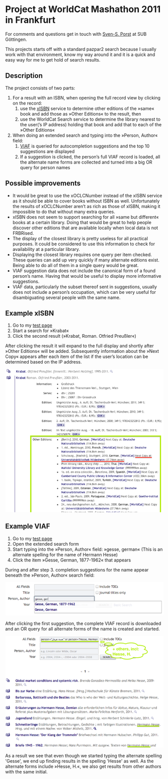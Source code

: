 # Project at WorldCat Mashathon 2011 in Frankfurt

For comments and questions get in touch with [Sven-S. Porst](mailto:porst@sub.uni-goettingen.de) at SUB Göttingen.

This projects starts off with a standard pazpar2 search because I usually work with that environment, know my way around it and it is a quick and easy way for me to get hold of search results.

## Description
The project consists of two parts:
1. For a result with an ISBN, when opening the full record view by clicking on the record:
	1. use the [xISBN](http://oclc.org/developer/documentation/xisbn/using-api) service to determine other editions of the »same« book and add those as »Other Editions« to the result, then
	2. use the WorldCat Search service to determine the library nearest to the user(’s IP address) holding that book and add that to each of the »Other Editions«
2. When doing an extended search and typing into the »Person, Author« field:
	1. [VIAF](http://oclc.org/developer/documentation/xisbn/using-api) is queried for autocompletion suggestions and the top 10 suggestions are displayed
	2. If a suggestion is clicked, the person’s full VIAF record is loaded, all the alternate name forms are collected and turned into a big OR query for person names


## Possible improvements
* It would be great to use the xOCLCNumber instead of the xISBN service as it should be able to cover books without ISBN as well. Unfortunately the results of xOCLCNumber aren’t as rich as those of xISBN, making it impossible to do that without many extra queries.
* xISBN does not seem to support searching for all »same but different« books at a certain library. Doing that would be great to help people discover other editions that are available locally when local data is not FRBRised.
* The display of the closest library is pretty useless for all practical purposes. It could be considered to use this information to check for availability at a particular library.
* Displaying the closest library requires one query per item checked. These queries can add up very quickly if many alternate editions exist. Being able to do all of them in a single query would be great.
* VIAF suggestion data does not include the canonical form of a found person’s name. Having that would be useful to display  more informative suggestions.
* VIAF data, particularly the subset thereof sent in suggestions, usually does not include a person’s occupation, which can be very useful for disambiguating several people with the same name.

## Example xISBN
1. Go to my [test page](http://vlib.sub.uni-goettingen.de/demo/wm/viaf.html)
2. Start a search for »Krabat«
3. Click the second result (»Krabat, Roman. Otfried Preußler«)

After clicking the result it will expand to the full display and shortly after »Other Editions« will be added. Subsequently information about the »Next Copy« appears after each item of the list if the user’s location can be determined based on the IP address.

![Alternate Editions and the nearest copy as provided by xISBN and WorldCat](screenshots/xISBN-Krabat.png)


## Example VIAF
1. Go to my [test page](http://vlib.sub.uni-goettingen.de/demo/wm/viaf.html)
2. Open the extended search form
3. Start typing into the »Person, Author« field: »gesse, german« (This is an alternate spelling for the name of Hermann Hesse)
4. Click the item »Gesse, German, 1877-1962« that appears

During and after step 3. completion suggestions for the name appear beneath the »Person, Author« search field:

![Completion suggestions for the Author name](screenshots/VIAF-Gesse.png)

After clicking the first suggestion, the complete VIAF record is downloaded and an OR query for all alternate forms of the name is created and started.

![ORed query for all alternate name forms, along with results](screenshots/VIAF-Gesse-2.png)

As a result we see that even though we started typing the alternate spelling 'Gesse', we end up finding results in the spelling 'Hesse' as well. As the alternate forms include »Hesse, H.«, we also get results from other authors with the same initial.

